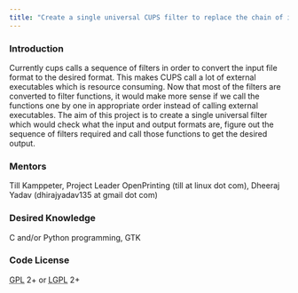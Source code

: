 ```yaml
---
title: "Create a single universal CUPS filter to replace the chain of individual filters"
---
```


### Introduction
<p>
Currently cups calls a sequence of filters in order to convert the input file format to the desired format. This makes CUPS call a lot of external executables which is resource consuming. Now that most of the filters are converted to filter functions, it would make more sense if we call the functions one by one in appropriate order instead of calling external executables. The aim of this project is to create a single universal filter which would check what the input and output formats are, figure out the sequence of filters required and call those functions to get the desired output.
</p>


### Mentors
<p>
Till Kamppeter, Project Leader OpenPrinting (till at linux dot com),
Dheeraj Yadav (dhirajyadav135 at gmail dot com)
</p>

### Desired Knowledge
<p>
C and/or Python programming, GTK
</p>

### Code License
<p>
<abbr title="GNU General Public License">GPL</abbr> 2+ or <abbr title="GNU Lesser General Public License">LGPL</abbr> 2+
</p>
